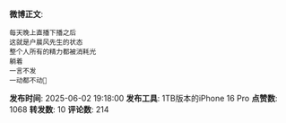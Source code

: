 **微博正文**: 
```
每天晚上直播下播之后
这就是户晨风先生的状态
整个人所有的精力都被消耗光
躺着
一言不发
一动都不动🙏
```
**发布时间**: 2025-06-02 19:18:00
**发布工具**: 1TB版本的iPhone 16 Pro
**点赞数**: 1068
**转发数**: 10
**评论数**: 214
